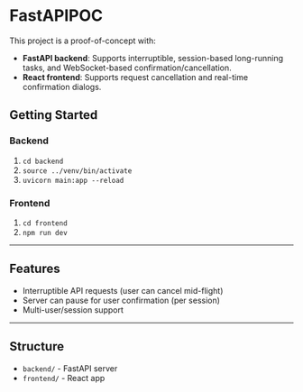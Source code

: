 # FastAPIPOC

This project is a proof-of-concept with:
- **FastAPI backend**: Supports interruptible, session-based long-running tasks, and WebSocket-based confirmation/cancellation.
- **React frontend**: Supports request cancellation and real-time confirmation dialogs.

## Getting Started

### Backend
1. `cd backend`
2. `source ../venv/bin/activate`
3. `uvicorn main:app --reload`

### Frontend
1. `cd frontend`
2. `npm run dev`

---

## Features
- Interruptible API requests (user can cancel mid-flight)
- Server can pause for user confirmation (per session)
- Multi-user/session support

---

## Structure
- `backend/` - FastAPI server
- `frontend/` - React app
